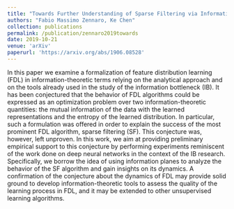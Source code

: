 ```yaml
---
title: "Towards Further Understanding of Sparse Filtering via Information Bottleneck"
authors: "Fabio Massimo Zennaro, Ke Chen"
collection: publications
permalink: /publication/zennaro2019towards
date: 2019-10-21
venue: 'arXiv'
paperurl: 'https://arxiv.org/abs/1906.08528'
---
```


In this paper we examine a formalization of feature distribution learning (FDL) in information-theoretic terms relying on the analytical approach and on the tools already used in the study of the information bottleneck (IB). It has been conjectured that the behavior of FDL algorithms could be expressed as an optimization problem over two information-theoretic quantities: the mutual information of the data with the learned representations and the entropy of the learned distribution. In particular, such a formulation was offered in order to explain the success of the most prominent FDL algorithm, sparse filtering (SF). This conjecture was, however, left unproven. In this work, we aim at providing preliminary empirical support to this conjecture by performing experiments reminiscent of the work done on deep neural networks in the context of the IB research. Specifically, we borrow the idea of using information planes to analyze the behavior of the SF algorithm and gain insights on its dynamics. A confirmation of the conjecture about the dynamics of FDL may provide solid ground to develop information-theoretic tools to assess the quality of the learning process in FDL, and it may be extended to other unsupervised learning algorithms.
